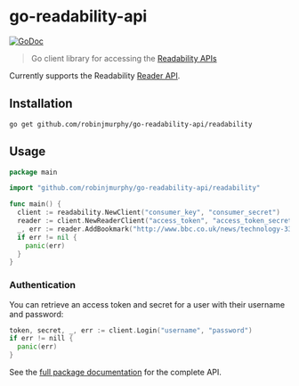 # go-readability-api

[![GoDoc](https://godoc.org/github.com/robinjmurphy/go-readability-api/readability?status.svg)](https://godoc.org/github.com/robinjmurphy/go-readability-api/readability)

> Go client library for accessing the [Readability APIs](https://readability.com/developers/api)

Currently supports the Readability [Reader API](https://readability.com/developers/api/reader).

## Installation

```
go get github.com/robinjmurphy/go-readability-api/readability
```

## Usage

```go
package main

import "github.com/robinjmurphy/go-readability-api/readability"

func main() {
  client := readability.NewClient("consumer_key", "consumer_secret")
  reader := client.NewReaderClient("access_token", "access_token_secret")
  _, err := reader.AddBookmark("http://www.bbc.co.uk/news/technology-33228149")
  if err != nil {
    panic(err)
  }
}
```

### Authentication

You can retrieve an access token and secret for a user with their username and password:

```go
token, secret, _, err := client.Login("username", "password")
if err != nill {
  panic(err)
}

```

See the [full package documentation](https://godoc.org/github.com/robinjmurphy/go-readability-api/readability) for the complete API.
